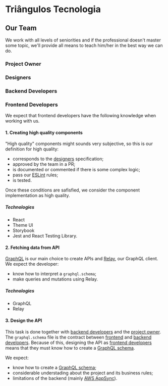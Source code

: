 # Triângulos Tecnologia

## Our Team

We work with all levels of seniorities and if the professional doesn't master some topic, we'll provide all means to teach him/her in the best way we can do.

### Project Owner

### Designers

### Backend Developers

### Frontend Developers

We expect that frontend developers have the following knowledge when working with us.

#### 1. Creating high quality components

"High quality" components might sounds very subjective, so this is our definition for high quality:

- corresponds to the [designers](#designers) specification;
- approved by the team in a PR;
- is documented or commented if there is some complex logic;
- pass our [ESLint](https://eslint.org/) rules;
- is tested.

Once these conditions are safisfied, we consider the component implementation as high quality.

##### Technologies

- React
- Theme UI
- Storybook
- Jest and React Testing Library.

#### 2. Fetching data from API

[GraphQL](https://graphql.org/) is our main choice to create APIs and [Relay](https://relay.dev/), our GraphQL client. We expect the developer:

- know how to interpret a `graphql.schema`;
- make queries and mutations using Relay.

##### Technologies

- GraphQL
- Relay

#### 3. Design the API

This task is done together with [backend developers](#backenddevelopers) and the [project owner](#projectowner). The `graphql.schema` file is the contract between [frontend](#frontenddevelopers) and [backend developers](#backenddevelopers). Because of this, designing the API as [frontend developers](#frontenddevelopers) means that they must know how to create a [GraphQL schema](https://graphql.org/learn/schema/).

We expect:

- know how to create a [GraphQL schema](https://graphql.org/learn/schema/);
- considerable understading about the project and its business rules;
- limitations of the backend (mainly [AWS AppSync](https://aws.amazon.com/appsync/)).
